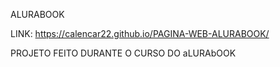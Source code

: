 ALURABOOK

LINK: https://calencar22.github.io/PAGINA-WEB-ALURABOOK/

PROJETO FEITO DURANTE O CURSO DO aLURAbOOK
